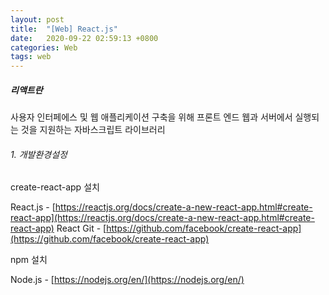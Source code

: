 ```yaml
---
layout: post
title:  "[Web] React.js"
date:   2020-09-22 02:59:13 +0800
categories: Web
tags: web
---
```


<h5>리액트란</h5>

<p>
사용자 인터페에스 및 웹 애플리케이션 구축을 위해 프론트 엔드 웹과 서버에서 실행되는 것을 지원하는 자바스크립트 라이브러리
</p>
<h6>1. 개발환경설정</h6>

create-react-app 설치<br>

React.js - [https://reactjs.org/docs/create-a-new-react-app.html#create-react-app](https://reactjs.org/docs/create-a-new-react-app.html#create-react-app)
React Git - [https://github.com/facebook/create-react-app](https://github.com/facebook/create-react-app)

npm 설치<br>

Node.js - [https://nodejs.org/en/](https://nodejs.org/en/)



